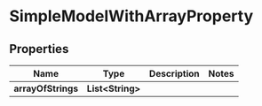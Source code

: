 

# SimpleModelWithArrayProperty


## Properties

| Name | Type | Description | Notes |
|------------ | ------------- | ------------- | -------------|
|**arrayOfStrings** | **List&lt;String&gt;** |  |  |



